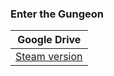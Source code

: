 ### **Enter the Gungeon**
| Google Drive |
|--------------|
| [Steam version](https://docs.google.com/uc?id=12Ic5HIy-Cp_cytExb3d87FvdsVh-g1TQ) |
